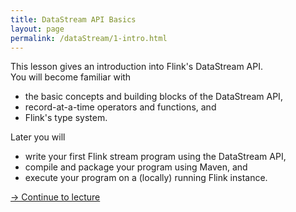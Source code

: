 ```yaml
---
title: DataStream API Basics
layout: page
permalink: /dataStream/1-intro.html
---
```


This lesson gives an introduction into Flink's DataStream API. <br>
You will become familiar with

- the basic concepts and building blocks of the DataStream API,
- record-at-a-time operators and functions, and
- Flink's type system.

Later you will

- write your first Flink stream program using the DataStream API,
- compile and package your program using Maven, and
- execute your program on a (locally) running Flink instance.

[-> Continue to lecture]({{site.baseurl}}/dataStream/1-slides.html)